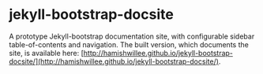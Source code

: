 jekyll-bootstrap-docsite
========================

A prototype Jekyll-bootstrap documentation site, with configurable sidebar table-of-contents and navigation. The built version, which documents the site, is available here: [http://hamishwillee.github.io/jekyll-bootstrap-docsite/](http://hamishwillee.github.io/jekyll-bootstrap-docsite/).
